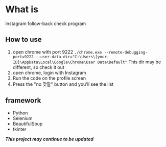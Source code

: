 # What is 
Instagram follow-back check program

## How to use
1. open chrome with port 9222
   `./chrome.exe --remote-debugging-port=9222 --user-data-dir="C:\Users\[your-ID]\AppData\Local\Google\Chrome\User Data\Default"`
This dir may be different, so check it out
3. open chrome, login with Instagram
4. Run the code on the profile screen
5. Press the "no 맞팔" button and you'll see the list

## framework
- Python
- Selenium
- BeautifulSoup
- tkinter


***This project may continue to be updated***
